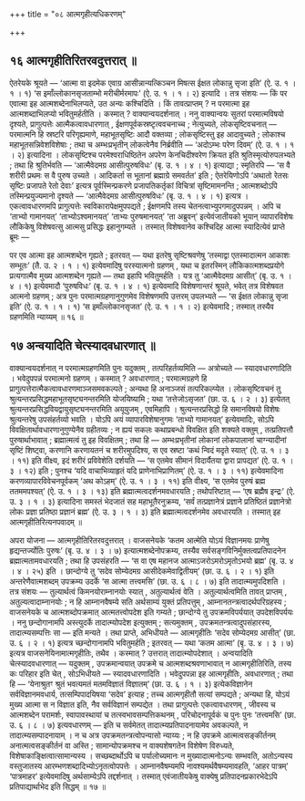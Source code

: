 +++
title = "०८ आत्मगृहीत्यधिकरणम्"

+++

## १६ आत्मगृहीतिरितरवदुत्तरात् ॥

ऐतरेयके श्रूयते — ‘आत्मा वा इदमेक एवाग्र आसीन्नान्यत्किञ्चन मिषत्स ईक्षत लोकान्नु सृजा इति’ (ऐ. उ. १ । १ । १) ‘स इमाँल्लोकानसृजताम्भो मरीचीर्मरमापः’ (ऐ. उ. १ । १ । २) इत्यादि । तत्र संशयः — किं पर एवात्मा इह आत्मशब्देनाभिलप्यते, उत अन्यः कश्चिदिति । किं तावत्प्राप्तम् ? न परमात्मा इह आत्मशब्दाभिलप्यो भवितुमर्हतीति । कस्मात् ? वाक्यान्वयदर्शनात् । ननु वाक्यान्वयः सुतरां परमात्मविषयो दृश्यते, प्रागुत्पत्तेः आत्मैकत्वावधारणात् , ईक्षणपूर्वकस्रष्टृत्ववचनाच्च ; नेत्युच्यते, लोकसृष्टिवचनात् — परमात्मनि हि स्रष्टरि परिगृह्यमाणे, महाभूतसृष्टिः आदौ वक्तव्या ; लोकसृष्टिस्तु इह आदावुच्यते ; लोकाश्च महाभूतसन्निवेशविशेषाः ; तथा च अम्भःप्रभृतीन् लोकत्वेनैव निर्ब्रवीति — ‘अदोऽम्भः परेण दिवम्’ (ऐ. उ. १ । १ । २) इत्यादिना । लोकसृष्टिश्च परमेश्वराधिष्ठितेन अपरेण केनचिदीश्वरेण क्रियत इति श्रुतिस्मृत्योरुपलभ्यते ; तथा हि श्रुतिर्भवति — ‘आत्मैवेदमग्र आसीत्पुरुषविधः’ (बृ. उ. १ । ४ । १) इत्याद्या ; स्मृतिरपि — ‘स वै शरीरी प्रथमः स वै पुरुष उच्यते । आदिकर्ता स भूतानां ब्रह्माग्रे समवर्तत’ इति ; ऐतरेयिणोऽपि ‘अथातो रेतसः सृष्टिः प्रजापते रेतो देवाः’ इत्यत्र पूर्वस्मिन्प्रकरणे प्रजापतिकर्तृकां विचित्रां सृष्टिमामनन्ति ; आत्मशब्दोऽपि तस्मिन्प्रयुज्यमानो दृश्यते — ‘आत्मैवेदमग्र आसीत्पुरुषविधः’ (बृ. उ. १ । ४ । १) इत्यत्र । एकत्वावधारणमपि प्रागुत्पत्तेः स्वविकारापेक्षमुपपद्यते ; ईक्षणमपि तस्य चेतनत्वाभ्युपगमादुपपन्नम् । अपि च ‘ताभ्यो गामानयत्’ ‘ताभ्योऽश्वमानयत्’ ‘ताभ्यः पुरुषमानयत्’ ‘ता अब्रुवन्’ इत्येवंजातीयको भूयान् व्यापारविशेषः लौकिकेषु विशेषवत्सु आत्मसु प्रसिद्धः इहानुगम्यते । तस्मात् विशेषवानेव कश्चिदिह आत्मा स्यादित्येवं प्राप्ते ब्रूमः —

पर एव आत्मा इह आत्मशब्देन गृह्यते ; इतरवत् — यथा इतरेषु सृष्टिश्रवणेषु ‘तस्माद्वा एतस्मादात्मन आकाशः सम्भूतः’ (तै. उ. २ । १ । १) इत्येवमादिषु परस्यात्मनो ग्रहणम् , यथा च इतरस्मिन् लौकिकात्मशब्दप्रयोगे प्रत्यगात्मैव मुख्य आत्मशब्देन गृह्यते — तथा इहापि भवितुमर्हति । यत्र तु ‘आत्मैवेदमग्र आसीत्’ (बृ. उ. १ । ४ । १) इत्येवमादौ ‘पुरुषविधः’ (बृ. उ. १ । ४ । १) इत्येवमादि विशेषणान्तरं श्रूयते, भवेत् तत्र विशेषवत आत्मनो ग्रहणम् ; अत्र पुनः परमात्मग्रहणानुगुणमेव विशेषणमपि उत्तरम् उपलभ्यते — ‘स ईक्षत लोकान्नु सृजा इति’ (ऐ. उ. १ । १ । १) ‘स इमाँल्लोकानसृजत’ (ऐ. उ. १ । १ । २) इत्येवमादि ; तस्मात् तस्यैव ग्रहणमिति न्याय्यम् ॥ १६ ॥

## १७ अन्वयादिति चेत्स्यादवधारणात् ॥

वाक्यान्वयदर्शनात् न परमात्मग्रहणमिति पुनः यदुक्तम् , तत्परिहर्तव्यमिति — अत्रोच्यते — स्यादवधारणादिति । भवेदुपपन्नं परमात्मनो ग्रहणम् । कस्मात् ? अवधारणात् ; परमात्मग्रहणे हि प्रागुत्पत्तेरात्मैकत्वावधारणमाञ्जसमवकल्पते ; अन्यथा हि अनाञ्जसं तत्परिकल्प्येत । लोकसृष्टिवचनं तु श्रुत्यन्तरप्रसिद्धमहाभूतसृष्ट्यनन्तरमिति योजयिष्यामि ; यथा ‘तत्तेजोऽसृजत’ (छा. उ. ६ । २ । ३) इत्येतत् श्रुत्यन्तरप्रसिद्धवियद्वायुसृष्ट्यनन्तरमिति अयूयुजम् , एवमिहापि । श्रुत्यन्तरप्रसिद्धो हि समानविषयो विशेषः श्रुत्यन्तरेषु उपसंहर्तव्यो भवति । योऽपि अयं व्यापारविशेषानुगमः ‘ताभ्यो गामानयत्’ इत्येवमादिः, सोऽपि विवक्षितार्थावधारणानुगुण्येनैव ग्रहीतव्यः ; न ह्ययं सकलः कथाप्रबन्धो विवक्षित इति शक्यते वक्तुम् , तत्प्रतिपत्तौ पुरुषार्थाभावात् ; ब्रह्मात्मत्वं तु इह विवक्षितम् ; तथा हि — अम्भःप्रभृतीनां लोकानां लोकपालानां चाग्न्यादीनां सृष्टिं शिष्ट्वा, करणानि करणायतनं च शरीरमुपदिश्य, स एव स्रष्टा ‘कथं न्विदं मदृते स्यात्’ (ऐ. उ. १ । ३ । ११) इति वीक्ष्य, इदं शरीरं प्रविवेशेति दर्शयति — ‘स एतमेव सीमानं विदार्यैतया द्वारा प्रापद्यत’ (ऐ. उ. १ । ३ । १२) इति ; पुनश्च ‘यदि वाचाभिव्याहृतं यदि प्राणेनाभिप्राणितम्’ (ऐ. उ. १ । ३ । ११) इत्येवमादिना करणव्यापारविवेचनपूर्वकम् ‘अथ कोऽहम्’ (ऐ. उ. १ । ३ । ११) इति वीक्ष्य, ‘स एतमेव पुरुषं ब्रह्म ततममपश्यत्’ (ऐ. उ. १ । ३ । १३) इति ब्रह्मात्मत्वदर्शनमवधारयति ; तथोपरिष्टात् — ‘एष ब्रह्मैष इन्द्रः’ (ऐ. उ. ३ । १ । ३) इत्यादिना समस्तं भेदजातं सह महाभूतैरनुक्रम्य, ‘सर्वं तत्प्रज्ञानेत्रं प्रज्ञाने प्रतिष्ठितं प्रज्ञानेत्रो लोकः प्रज्ञा प्रतिष्ठा प्रज्ञानं ब्रह्म’ (ऐ. उ. ३ । १ । ३) इति ब्रह्मात्मत्वदर्शनमेव अवधारयति । तस्मात् इह आत्मगृहीतिरित्यनपवादम् ॥

अपरा योजना — आत्मगृहीतिरितरवदुत्तरात् । वाजसनेयके ‘कतम आत्मेति योऽयं विज्ञानमयः प्राणेषु हृद्यन्तर्ज्योतिः पुरुषः’ (बृ. उ. ४ । ३ । ७) इत्यात्मशब्देनोपक्रम्य, तस्यैव सर्वसङ्गविनिर्मुक्तत्वप्रतिपादनेन ब्रह्मात्मतामवधारयति ; तथा हि उपसंहरति — ‘स वा एष महानज आत्माऽजरोऽमरोऽमृतोऽभयो ब्रह्म’ (बृ. उ. ४ । ४ । २५) इति । छान्दोग्ये तु ‘सदेव सोम्येदमग्र आसीदेकमेवाद्वितीयम्’ (छा. उ. ६ । २ । १) इति अन्तरेणैवात्मशब्दम् उपक्रम्य उदर्के ‘स आत्मा तत्त्वमसि’ (छा. उ. ६ । ८ । ७) इति तादात्म्यमुपदिशति । तत्र संशयः — तुल्यार्थत्वं किमनयोराम्नानयोः स्यात् , अतुल्यार्थत्वं वेति । अतुल्यार्थत्वमिति तावत् प्राप्तम् , अतुल्यत्वादाम्नानयोः ; न हि आम्नानवैषम्ये सति अर्थसाम्यं युक्तं प्रतिपत्तुम् , आम्नानतन्त्रत्वादर्थपरिग्रहस्य ; वाजसनेयके च आत्मशब्दोपक्रमात् आत्मतत्त्वोपदेश इति गम्यते ; छान्दोग्ये तु उपक्रमविपर्ययात् उपदेशविपर्ययः । ननु छन्दोगानामपि अस्त्युदर्के तादात्म्योपदेश इत्युक्तम् ; सत्यमुक्तम् , उपक्रमतन्त्रत्वादुपसंहारस्य, तादात्म्यसम्पत्तिः सा — इति मन्यते । तथा प्राप्ते, अभिधीयते — आत्मगृहीतिः ‘सदेव सोम्येदमग्र आसीत्’ (छा. उ. ६ । २ । १) इत्यत्र च्छन्दोगानामपि भवितुमर्हति ; इतरवत् — यथा ‘कतम आत्मा’ (बृ. उ. ४ । ३ । ७) इत्यत्र वाजसनेयिनामात्मगृहीतिः, तथैव । कस्मात् ? उत्तरात् तादात्म्योपदेशात् । अन्वयादिति चेत्स्यादवधारणात् — यदुक्तम् , उपक्रमान्वयात् उपक्रमे च आत्मशब्दश्रवणाभावात् न आत्मगृहीतिरिति, तस्य कः परिहार इति चेत् , सोऽभिधीयते — स्यादवधारणादिति । भवेदुपपन्ना इह आत्मगृहीतिः, अवधारणात् ; तथा हि — ‘येनाश्रुतꣳ श्रुतं भवत्यमतं मतमविज्ञातं विज्ञातम्’ (छा. उ. ६ । १ । ३) इत्येकविज्ञानेन सर्वविज्ञानमवधार्य, तत्सम्पिपादयिषया ‘सदेव’ इत्याह ; तच्च आत्मगृहीतौ सत्यां सम्पद्यते ; अन्यथा हि, योऽयं मुख्य आत्मा स न विज्ञात इति, नैव सर्वविज्ञानं सम्पद्येत । तथा प्रागुत्पत्तेः एकत्वावधारणम् , जीवस्य च आत्मशब्देन परामर्शः, स्वापावस्थायां च तत्स्वभावसम्पत्तिकथनम् , परिचोदनापूर्वकं च पुनः पुनः ‘तत्त्वमसि’ (छा. उ. ६ । ८ । ७) इत्यवधारणम् — इति च सर्वमेतत् तादात्म्यप्रतिपादनायामेव अवकल्पते, न तादात्म्यसम्पादनायाम् । न च अत्र उपक्रमतन्त्रत्वोपन्यासो न्याय्यः ; न हि उपक्रमे आत्मत्वसङ्कीर्तनम् अनात्मत्वसङ्कीर्तनं वा अस्ति ; सामान्योपक्रमश्च न वाक्यशेषगतेन विशेषेण विरुध्यते, विशेषाकाङ्क्षित्वात्सामान्यस्य । सच्छब्दार्थोऽपि च पर्यालोच्यमानः न मुख्यादात्मनोऽन्यः सम्भवति, अतोऽन्यस्य वस्तुजातस्य आरम्भणशब्दादिभ्योऽनृतत्वोपपत्तेः । आम्नानवैषम्यमपि नावश्यमर्थवैषम्यमावहति, ‘आहर पात्रम्’ ‘पात्रमाहर’ इत्येवमादिषु अर्थसाम्येऽपि तद्दर्शनात् । तस्मात् एवंजातीयकेषु वाक्येषु प्रतिपादनप्रकारभेदेऽपि प्रतिपाद्यार्थाभेद इति सिद्धम् ॥ १७ ॥

